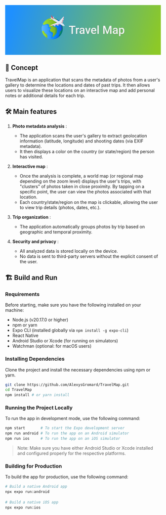 <img src="./docs/github-banner.png" alt="TravelMap banner" align="center" />

## 📑 Concept
TravelMap is an application that scans the metadata of photos from a user's gallery to determine the locations and dates of past trips. It then allows users to visualize these locations on an interactive map and add personal notes or additional details for each trip.

## 🛠 Main features

1. **Photo metadata analysis** :
   - The application scans the user's gallery to extract geolocation information (latitude, longitude) and shooting dates (via EXIF metadata).
   - It then displays a color on the country (or state/region) the person has visited.

2. **Interactive map** :
   - Once the analysis is complete, a world map (or regional map depending on the zoom level) displays the user's trips, with "clusters" of photos taken in close proximity. By tapping on a specific point, the user can view the photos associated with that location.
   - Each country/state/region on the map is clickable, allowing the user to view trip details (photos, dates, etc.).

3. **Trip organization** :
   - The application automatically groups photos by trip based on geographic and temporal proximity.

4. **Security and privacy** :
   - All analyzed data is stored locally on the device.
   - No data is sent to third-party servers without the explicit consent of the user.

## 🏗️ Build and Run
### Requirements
Before starting, make sure you have the following installed on your machine:
- Node.js (v20.17.0 or higher)
- npm or yarn
- Expo CLI (installed globally via `npm install -g expo-cli`)
- React Native
- Android Studio or Xcode (for running on simulators)
- Watchman (optional: for macOS users)

### Installing Dependencies
Clone the project and install the necessary dependencies using npm or yarn.
```bash
git clone https://github.com/AlexysGromard/TravelMap.git
cd TravelMap
npm install # or yarn install
```

### Running the Project Locally
To run the app in development mode, use the following command:
```bash
npm start       # To start the Expo development server
npm run android # To run the app on an Android simulator
npm run ios     # To run the app on an iOS simulator
```
> Note: Make sure you have either Android Studio or Xcode installed and configured properly for the respective platforms.

### Building for Production
To build the app for production, use the following command:
```bash
# Build a native Android app
npx expo run:android

# Build a native iOS app
npx expo run:ios
```